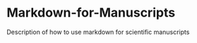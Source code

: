 Markdown-for-Manuscripts
========================

Description of how to use markdown for scientific manuscripts

